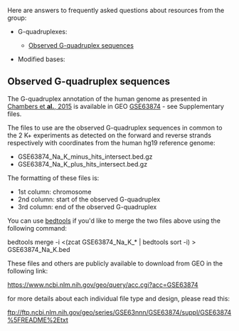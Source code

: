 Here are answers to frequently asked questions about resources from the group:

- G-quadruplexes:
  - [Observed G-quadruplex sequences](README.md#observed-g-quadruplex-sequences)

- Modified bases:


## Observed G-quadruplex sequences

The G-quadruplex annotation of the human genome as presented in [Chambers et **al.**, 2015](https://www.nature.com/articles/nbt.3295) is available in GEO [GSE63874](https://www.ncbi.nlm.nih.gov/geo/query/acc.cgi?acc=GSE63874) - see Supplementary files.

The files to use are the observed G-quadruplex sequences in common to the 2 K+ experiments as detected on the forward and reverse strands respectively with coordinates from the human hg19 reference genome:

- GSE63874_Na_K_minus_hits_intersect.bed.gz
- GSE63874_Na_K_plus_hits_intersect.bed.gz

The formatting of these files is:

- 1st column: chromosome
- 2nd column: start of the observed G-quadruplex
- 3rd column: end of the observed G-quadruplex

You can use [bedtools](https://bedtools.readthedocs.io/en/latest/) if you'd like to merge the two files above using the following command:

bedtools merge -i <(zcat GSE63874_Na_K_* | bedtools sort -i) > GSE63874_Na_K.bed

These files and others are publicly available to download from GEO in the following link:

https://www.ncbi.nlm.nih.gov/geo/query/acc.cgi?acc=GSE63874

for more details about each individual file type and design, please read this:

ftp://ftp.ncbi.nlm.nih.gov/geo/series/GSE63nnn/GSE63874/suppl/GSE63874%5FREADME%2Etxt


